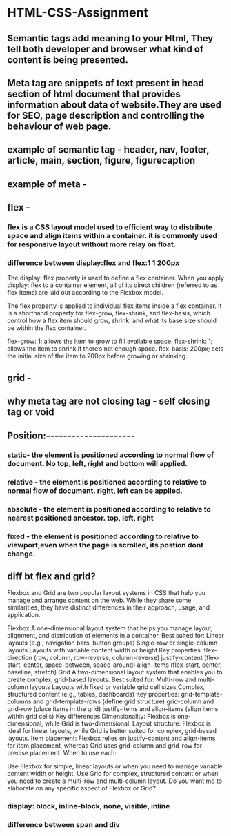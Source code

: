 # HTML-CSS-Assignment

## Semantic tags add meaning to your Html, They tell both developer and browser what kind of content is being presented.

## Meta tag are snippets of text present in head section of html document that provides information about data of website.They are used for SEO, page description and controlling the behaviour of web page.

## example of semantic tag - header, nav, footer, article, main, section, figure, figurecaption

## example of meta - 

## flex -

### flex is a CSS layout model used to efficient way to distribute space and align items within a container. it is commonly used for responsive layout without more relay on float.

### difference between display:flex and flex:1 1 200px

The display: flex property is used to define a flex container. When you apply display: flex to a container element, all of its direct children (referred to as flex items) are laid out according to the Flexbox model.

The flex property is applied to individual flex items inside a flex container. It is a shorthand property for flex-grow, flex-shrink, and flex-basis, which control how a flex item should grow, shrink, and what its base size should be within the flex container.

flex-grow: 1; allows the item to grow to fill available space.
flex-shrink: 1; allows the item to shrink if there’s not enough space.
flex-basis: 200px; sets the initial size of the item to 200px before growing or shrinking.

## grid -

## why meta tag are not closing tag - self closing tag or void

## Position:---------------------

### static- the element is positioned according to normal flow of document. No top, left, right and bottom will applied.

### relative - the element is positioned according to relative to normal flow of document. right, left can be applied.

### absolute - the element is positioned according to relative to nearest positioned ancestor. top, left, right

### fixed - the element is positioned according to relative to viewport,even when the page is scrolled, its postion dont change.


## diff bt flex and grid?

Flexbox and Grid are two popular layout systems in CSS that help you manage and arrange content on the web. While they share some similarities, they have distinct differences in their approach, usage, and application.

Flexbox
A one-dimensional layout system that helps you manage layout, alignment, and distribution of elements in a container.
Best suited for:
Linear layouts (e.g., navigation bars, button groups)
Single-row or single-column layouts
Layouts with variable content width or height
Key properties:
flex-direction (row, column, row-reverse, column-reverse)
justify-content (flex-start, center, space-between, space-around)
align-items (flex-start, center, baseline, stretch)
Grid
A two-dimensional layout system that enables you to create complex, grid-based layouts.
Best suited for:
Multi-row and multi-column layouts
Layouts with fixed or variable grid cell sizes
Complex, structured content (e.g., tables, dashboards)
Key properties:
grid-template-columns and grid-template-rows (define grid structure)
grid-column and grid-row (place items in the grid)
justify-items and align-items (align items within grid cells)
Key differences
Dimensionality: Flexbox is one-dimensional, while Grid is two-dimensional.
Layout structure: Flexbox is ideal for linear layouts, while Grid is better suited for complex, grid-based layouts.
Item placement: Flexbox relies on justify-content and align-items for item placement, whereas Grid uses grid-column and grid-row for precise placement.
When to use each:

Use Flexbox for simple, linear layouts or when you need to manage variable content width or height.
Use Grid for complex, structured content or when you need to create a multi-row and multi-column layout.
Do you want me to elaborate on any specific aspect of Flexbox or Grid?

### display: block, inline-block, none, visible, inline

### difference between span and div